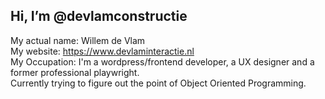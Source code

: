 <h2> Hi, I’m @devlamconstructie </h2>

My actual name: Willem de Vlam<br>
My website: <a href="www.devlaminteractie.nl" target="_blank" rel="details" alt="visit my website at www.devlaminteractie.nl" title="visit my website at www.devlaminteractie.nl" >https://www.devlaminteractie.nl</a></br>
My Occupation: I'm a wordpress/frontend developer, a UX designer and a former professional playwright.</br> 
Currently trying to figure out the point of Object Oriented Programming. </br>

<h2></h2>


